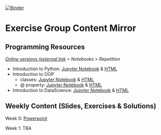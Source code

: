 [![Binder](https://mybinder.org/badge_logo.svg)](https://mybinder.org/v2/gh/DomBBB/cshs24/HEAD)

# Exercise Group Content Mirror

## Programming Resources

_[Online versions (external link](https://mybinder.org/v2/gh/DomBBB/cshs24/HEAD) > Notebooks > Repetition_

- Introduction to Python: [Jupyter Notebook](https://github.com/DomBBB/cshs24/blob/main/Notebooks/Repetition/GMI%202023%20-%20Introduction%20to%20Python.ipynb) & [HTML](https://github.com/DomBBB/cshs24/blob/main/Notebooks/Repetition/GMI%202023%20-%20Introduction%20to%20Python.htm)
- Introduction to OOP
  - classes: [Jupyter Notebook](https://github.com/DomBBB/cshs24/blob/main/Notebooks/Repetition/GMI%202023%20-%20oop.ipynb) & [HTML](https://github.com/DomBBB/cshs24/blob/main/Notebooks/Repetition/GMI%202023%20-%20oop.html)
  - @ property: [Jupyter Notebook](https://github.com/DomBBB/cshs24/blob/main/Notebooks/Repetition/GMI%202023%20-%20%40property.ipynb) & [HTML](https://github.com/DomBBB/cshs24/blob/main/Notebooks/Repetition/GMI%202023%20-%20%40property.html)
- Introduction to DataScience: [Jupyter Notebook](https://github.com/DomBBB/cshs24/blob/main/Notebooks/Repetition/GMI%202023%20-%20Data%20Science.ipynb) & [HTML](https://github.com/DomBBB/cshs24/blob/main/Notebooks/Repetition/GMI%202023%20-%20Data%20Science.html)

## Weekly Content (Slides, Exercises & Solutions)

Week 0: [Powerpoint](https://view.officeapps.live.com/op/view.aspx?src=https://github.com/DomBBB/cshs24/blob/main/Presentation/Presentation_W0.pptx)

Week 1: TBA
